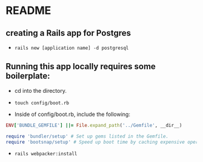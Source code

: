 # README

## creating a Rails app for Postgres
- `rails new [application name] -d postgresql`

## Running this app locally requires some boilerplate:
- cd into the directory.

- `touch config/boot.rb`

- Inside of config/boot.rb, include the following:

```ruby
ENV['BUNDLE_GEMFILE'] ||= File.expand_path('../Gemfile', __dir__)

require 'bundler/setup' # Set up gems listed in the Gemfile.
require 'bootsnap/setup' # Speed up boot time by caching expensive operations.
```

- `rails webpacker:install`

